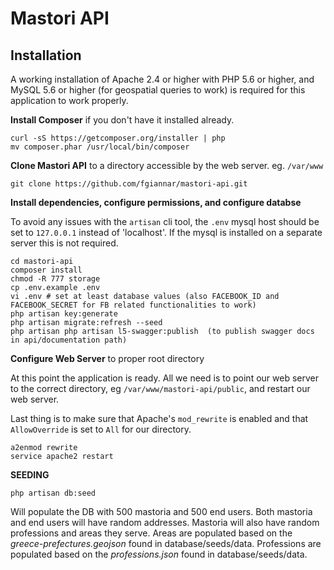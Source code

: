 # Mastori API

## Installation

A working installation of Apache 2.4 or higher with PHP 5.6 or higher,
and MySQL 5.6 or higher (for geospatial queries to work) is required for this application to work properly.

__Install Composer__ if you don't have it installed already.

    curl -sS https://getcomposer.org/installer | php
    mv composer.phar /usr/local/bin/composer

__Clone Mastori API__ to a directory accessible by the web server. eg. `/var/www`

    git clone https://github.com/fgiannar/mastori-api.git

__Install dependencies, configure permissions, and configure databse__

To avoid any issues with the `artisan` cli tool, the `.env` mysql host should be
set to `127.0.0.1` instead of 'localhost'. If the mysql is installed on a separate
server this is not required.

    cd mastori-api
    composer install
    chmod -R 777 storage
    cp .env.example .env
    vi .env # set at least database values (also FACEBOOK_ID and FACEBOOK_SECRET for FB related functionalities to work)
    php artisan key:generate
    php artisan migrate:refresh --seed
    php artisan php artisan l5-swagger:publish  (to publish swagger docs in api/documentation path)

__Configure Web Server__ to proper root directory

At this point the application is ready. All we need is to point our web server
to the correct directory, eg `/var/www/mastori-api/public`, and restart our web server.

Last thing is to make sure that Apache's `mod_rewrite` is enabled and that
`AllowOverride` is set to `All` for our directory.

    a2enmod rewrite
    service apache2 restart

__SEEDING__

    php artisan db:seed

Will populate the DB with 500 mastoria and 500 end users. Both mastoria and end users will have random addresses.
Mastoria will also have random professions and areas they serve.
Areas are populated based on the _greece-prefectures.geojson_ found in database/seeds/data.
Professions are populated based on the _professions.json_ found in database/seeds/data.